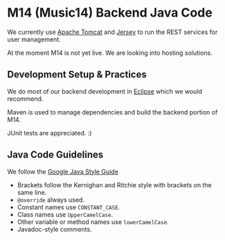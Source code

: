 # M14 (Music14) Backend Java Code

We currently use [Apache Tomcat](http://tomcat.apache.org/) and [Jersey](https://jersey.java.net/) to run the REST services for user management.

At the moment M14 is not yet live. We are looking into hosting solutions.


## Development Setup & Practices

We do most of our backend development in [Eclipse](https://www.eclipse.org) which we would recommend.

Maven is used to manage dependencies and build the backend portion of M14.

JUnit tests are appreciated. :)


## Java Code Guidelines

We follow the [Google Java Style Guide](http://google-styleguide.googlecode.com/svn/trunk/javaguide.html)

- Brackets follow the Kernighan and Ritchie style with brackets on the same line.
- `@override` always used.
- Constant names use `CONSTANT_CASE`.
- Class names use `UpperCamelCase`.
- Other variable or method names use `lowerCamelCase`.
- Javadoc-style comments.
